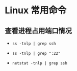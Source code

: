 # Linux 常用命令

## 查看进程占用端口情况

* `ss -tnlp | grep ssh`
* `ss -tnlp | grep ":22"`

* `netstat -tnlp | grep ssh`
